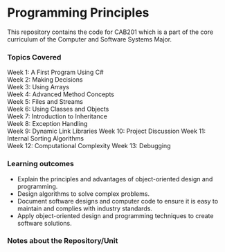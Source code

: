 # Programming Principles
This repository contains the code for CAB201 which is a part of the core curriculum of the Computer and Software Systems Major. 

### Topics Covered 
Week 1: A First Program Using C#  
Week 2: Making Decisions  
Week 3: Using Arrays  
Week 4: Advanced Method Concepts  
Week 5: Files and Streams  
Week 6: Using Classes and Objects  
Week 7: Introduction to Inheritance  
Week 8: Exception Handling  
Week 9: Dynamic Link Libraries
Week 10: Project Discussion
Week 11: Internal Sorting Algorithms  
Week 12: Computational Complexity
Week 13: Debugging

### Learning outcomes
-   Explain the principles and advantages of object-oriented design and programming.
-   Design algorithms to solve complex problems.
-   Document software designs and computer code to ensure it is easy to maintain and complies with industry standards.
-   Apply object-oriented design and programming techniques to create software solutions.


### Notes about the Repository/Unit
